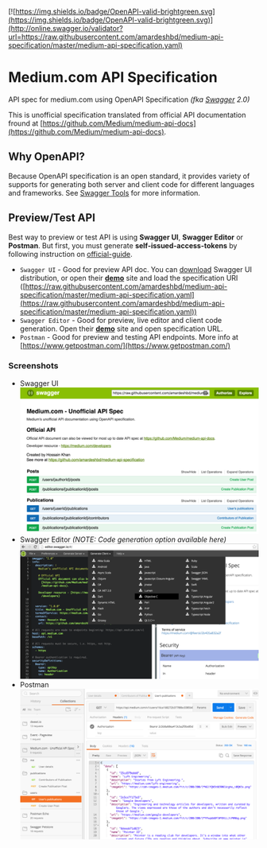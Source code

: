 [![https://img.shields.io/badge/OpenAPI-valid-brightgreen.svg](https://img.shields.io/badge/OpenAPI-valid-brightgreen.svg)](http://online.swagger.io/validator?url=https://raw.githubusercontent.com/amardeshbd/medium-api-specification/master/medium-api-specification.yaml)

# Medium.com API Specification
API spec for medium.com using OpenAPI Specification _(fka [Swagger](http://swagger.io/) 2.0)_

This is unofficial specification translated from official API documentation fround at [https://github.com/Medium/medium-api-docs](https://github.com/Medium/medium-api-docs).

## Why OpenAPI?
Because OpenAPI specification is an open standard, it provides variety of supports for generating both server and client code for different languages and frameworks. See [Swagger Tools](http://swagger.io/tools/) for more information.

## Preview/Test API
Best way to preview or test API is using **Swagger UI**, **Swagger Editor** or **Postman**. But first, you must generate **self-issued-access-tokens** by following instruction on [official-guide](https://github.com/Medium/medium-api-docs#22-self-issued-access-tokens).

 * `Swagger UI` - Good for preview API doc. You can [download](https://github.com/swagger-api/swagger-ui) Swagger UI distribution, or open their **[demo](http://petstore.swagger.io/)** site and load the specification URI ([https://raw.githubusercontent.com/amardeshbd/medium-api-specification/master/medium-api-specification.yaml](https://raw.githubusercontent.com/amardeshbd/medium-api-specification/master/medium-api-specification.yaml))
 * `Swagger Editor` - Good for preview, live editor and client code generation. Open their **[demo](http://editor.swagger.io/)** site and open specification URL.
 * `Postman` - Good for preview and testing API endpoints. More info at [https://www.getpostman.com/](https://www.getpostman.com/)

### Screenshots
 * Swagger UI ![Swagger UI](https://github.com/amardeshbd/medium-api-specification/blob/master/resources/screenshot_openapi_swagger-ui.png)
 * Swagger Editor _(NOTE: Code generation option available here)_ ![Swagger Editor](https://github.com/amardeshbd/medium-api-specification/blob/master/resources/screenshot_openapi_swagger-editor.png)
 * Postman ![Postman](https://github.com/amardeshbd/medium-api-specification/blob/master/resources/screenshot_openapi_postman.png)

